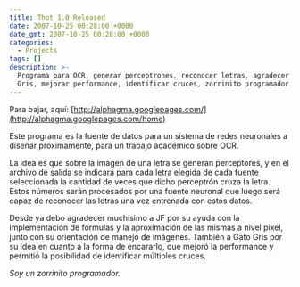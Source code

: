 ```yaml
---
title: Thot 1.0 Released
date: 2007-10-25 00:28:00 +0000
date_gmt: 2007-10-25 00:28:00 +0000
categories:
  - Projects
tags: []
description: >-
  Programa para OCR, generar perceptrones, reconocer letras, agradecer JF, Gato
  Gris, mejorar performance, identificar cruces, zorrinito programador.
---
```



Para bajar, aquí: [http://alphagma.googlepages.com/](http://alphagma.googlepages.com/home)

Este programa es la fuente de datos para un sistema de redes neuronales a diseñar próximamente, para un trabajo académico sobre OCR.

La idea es que sobre la imagen de una letra se generan perceptores, y en el archivo de salida se indicará para cada letra elegida de cada fuente seleccionada la cantidad de veces que dicho perceptrón cruza la letra. Estos números serán procesados por una fuente neuronal que luego será capaz de reconocer las letras una vez entrenada con estos datos.

Desde ya debo agradecer muchísimo a JF por su ayuda con la implementación de fórmulas y la aproximación de las mismas a nivel pixel, junto con su orientación de manejo de imágenes. También a Gato Gris por su idea en cuanto a la forma de encararlo, que mejoró la performance y permitió la posibilidad de identificar múltiples cruces.

_Soy un zorrinito programador._


